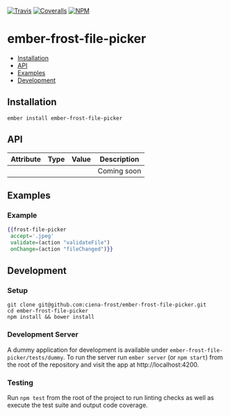 [ci-img]: https://img.shields.io/travis/ciena-frost/ember-frost-file-picker.svg "Travis CI Build Status"
[ci-url]: https://travis-ci.org/ciena-frost/ember-frost-file-picker

[cov-img]: https://img.shields.io/coveralls/ciena-frost/ember-frost-file-picker.svg "Coveralls Code Coverage"
[cov-url]: https://coveralls.io/github/ciena-frost/ember-frost-file-picker

[npm-img]: https://img.shields.io/npm/v/ember-frost-file-picker.svg "NPM Version"
[npm-url]: https://www.npmjs.com/package/ember-frost-file-picker

[![Travis][ci-img]][ci-url] [![Coveralls][cov-img]][cov-url] [![NPM][npm-img]][npm-url]

# ember-frost-file-picker 

 * [Installation](#installation)
 * [API](#api)
 * [Examples](#examples)
 * [Development](#development)

## Installation
```
ember install ember-frost-file-picker
```

## API

| Attribute | Type | Value | Description |
| --------- | ---- | ----- | ----------- |
| ` ` | ` ` | ` ` | Coming soon |

## Examples

### Example
```handlebars
{{frost-file-picker
 accept='.jpeg'
 validate=(action "validateFile")
 onChange=(action "fileChanged")}}
```

## Development
### Setup
```
git clone git@github.com:ciena-frost/ember-frost-file-picker.git
cd ember-frost-file-picker
npm install && bower install
```

### Development Server
A dummy application for development is available under `ember-frost-file-picker/tests/dummy`.
To run the server run `ember server` (or `npm start`) from the root of the repository and
visit the app at http://localhost:4200.

### Testing
Run `npm test` from the root of the project to run linting checks as well as execute the test suite
and output code coverage.
